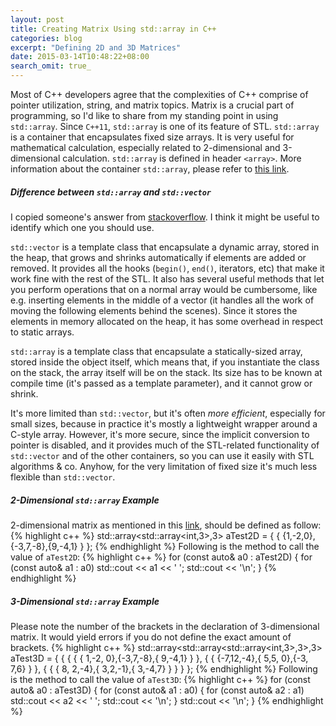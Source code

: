 ```yaml
---
layout: post
title: Creating Matrix Using std::array in C++
categories: blog
excerpt: "Defining 2D and 3D Matrices"
date: 2015-03-14T10:48:22+08:00
search_omit: true_
---
```


Most of C++ developers agree that the complexities of C++ comprise of pointer utilization, string, and matrix topics. Matrix is a crucial part of programming, so I'd like to share from my standing point in using ```std::array```. Since ``C++11``, ``std::array`` is one of its feature of STL.
``std::array`` is a container that encapsulates fixed size arrays. 
It is very useful for mathematical calculation, especially related to 2-dimensional and 3-dimensional calculation. ``std::array`` is defined in header ```<array>```.
More information about the container ``std::array``, please refer to <a href="http://en.cppreference.com/w/cpp/container/array">this link</a>.

##### Difference between ```std::array``` and ```std::vector```
I copied someone's answer from  [stackoverflow](http://stackoverflow.com/questions/4424579/stdvector-versus-stdarray-in-c). I think it might be useful to identify which one you should use.

```std::vector``` is a template class that encapsulate a dynamic array, stored in the heap, that grows and shrinks automatically if elements are added or removed. It provides all the hooks (```begin()```, ```end()```, iterators, etc) that make it work fine with the rest of the STL. It also has several useful methods that let you perform operations that on a normal array would be cumbersome, like e.g. inserting elements in the middle of a vector (it handles all the work of moving the following elements behind the scenes). Since it stores the elements in memory allocated on the heap, it has some overhead in respect to static arrays.

```std::array``` is a template class that encapsulate a statically-sized array, stored inside the object itself, which means that, if you instantiate the class on the stack, the array itself will be on the stack. Its size has to be known at compile time (it's passed as a template parameter), and it cannot grow or shrink.

It's more limited than ```std::vector```, but it's often *more efficient*, especially for small sizes, because in practice it's mostly a lightweight wrapper around a C-style array. However, it's more secure, since the implicit conversion to pointer is disabled, and it provides much of the STL-related functionality of ```std::vector``` and of the other containers, so you can use it easily with STL algorithms & co. Anyhow, for the very limitation of fixed size it's much less flexible than ```std::vector```.

##### 2-Dimensional ```std::array``` Example
2-dimensional matrix as mentioned in this [link](http://www.open-std.org/JTC1/SC22/WG21/docs/papers/2013/n3526.html), should be defined as follow:
{% highlight c++ %}
std::array<std::array<int,3>,3> aTest2D = { { {1,-2,0},{-3,7,-8},{9,-4,1} } }; 
{% endhighlight %}
Following is the method to call the value of ``aTest2D``:
{% highlight c++ %}
for (const auto& a0 : aTest2D) { 
  for (const auto& a1 : a0)
    std::cout << a1 << ' ';
  std::cout << '\n';
}
{% endhighlight %}

##### 3-Dimensional ```std::array``` Example
Please note the number of the brackets in the declaration of 3-dimensional matrix. It would yield errors if you do not define the exact amount of brackets.
{% highlight c++ %}
std::array<std::array<std::array<int,3>,3>,3> aTest3D = { { { { { 1,-2, 0},{-3,7,-8},{ 9,-4,1} } },
                                                            { { {-7,12,-4},{ 5,5, 0},{-3, 7,6} } },
                                                            { { { 8, 2,-4},{ 3,2,-1},{ 3,-4,7} } } } };
{% endhighlight %}
Following is the method to call the value of ``aTest3D``:
{% highlight c++ %}
for (const auto& a0 : aTest3D) {
    for (const auto& a1 : a0) {
        for (const auto& a2 : a1)
            std::cout << a2 << ' ';
        std::cout << '\n';
    }
    std::cout << '\n';
}
{% endhighlight %}
